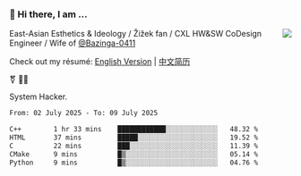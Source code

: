 ### 👋 Hi there, I am ...

<img align="right" src="https://github-readme-stats.vercel.app/api?username=vickiegpt&show_icons=true&icon_color=0366d6&bg_color=ffffff&hide_title=true" />

East-Asian Esthetics & Ideology / Žižek fan / CXL HW&SW CoDesign Engineer / Wife of [@Bazinga-0411](https://bazinga-0411.github.io/)

Check out my résumé: [English Version](http://asplos.dev/) | [中文简历](http://asplos.dev/CN.html)

⚧️ 
🏳️‍⚧️ 

System Hacker.


<!--START_SECTION:waka-->

```txt
From: 02 July 2025 - To: 09 July 2025

C++        1 hr 33 mins    ████████████░░░░░░░░░░░░░   48.32 %
HTML       37 mins         █████░░░░░░░░░░░░░░░░░░░░   19.52 %
C          22 mins         ███░░░░░░░░░░░░░░░░░░░░░░   11.39 %
CMake      9 mins          █▒░░░░░░░░░░░░░░░░░░░░░░░   05.14 %
Python     9 mins          █▒░░░░░░░░░░░░░░░░░░░░░░░   04.76 %
```

<!--END_SECTION:waka-->
